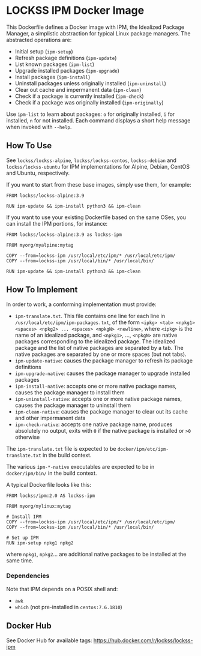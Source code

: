 # LOCKSS IPM Docker Image

This Dockerfile defines a Docker image with IPM, the Idealized Package Manager, a simplistic abstraction for typical Linux package managers. The abstracted operations are:

*   Initial setup (`ipm-setup`)
*   Refresh package definitions (`ipm-update`)
*   List known packages (`ipm-list`)
*   Upgrade installed packages (`ipm-upgrade`)
*   Install packages (`ipm-install`)
*   Uninstall packages unless originally installed (`ipm-uninstall`)
*   Clear out cache and impermanent data (`ipm-clean`)
*   Check if a package is currently installed (`ipm-check`)
*   Check if a package was originally installed (`ipm-originally`)

Use `ipm-list` to learn about packages: `o` for originally installed, `i` for installed, `n` for not installed. Each command displays a short help message when invoked with `--help`.

## How To Use

See `lockss/lockss-alpine`, `lockss/lockss-centos`, `lockss-debian` and `lockss/lockss-ubuntu` for IPM implementations for Alpine, Debian, CentOS and Ubuntu, respectively.

If you want to start from these base images, simply use them, for example:

```
FROM lockss/lockss-alpine:3.9

RUN ipm-update && ipm-install python3 && ipm-clean
```

If you want to use your existing Dockerfile based on the same OSes, you can install the IPM portions, for instance:

```
FROM lockss/lockss-alpine:3.9 as lockss-ipm

FROM myorg/myalpine:mytag

COPY --from=lockss-ipm /usr/local/etc/ipm/* /usr/local/etc/ipm/
COPY --from=lockss-ipm /usr/local/bin/* /usr/local/bin/

RUN ipm-update && ipm-install python3 && ipm-clean
```

## How To Implement

In order to work, a conforming implementation must provide:

*   `ipm-translate.txt`. This file contains one line for each line in `/usr/local/etc/ipm/ipm-packages.txt`, of the form `<ipkg> <tab> <npkg1> <spaces> <npkg2> ... <spaces> <npkgN> <newline>`, where `<ipkg>` is the name of an idealized package, and `<npkg1>`, ..., `<npkgN>` are native packages corresponding to the idealized package. The idealized package and the list of native packages are separated by a tab. The native packages are separated by one or more spaces (but not tabs).
*   `ipm-update-native`: causes the package manager to refresh its package definitions
*   `ipm-upgrade-native`: causes the package manager to upgrade installed packages
*   `ipm-install-native`: accepts one or more native package names, causes the package manager to install them
*   `ipm-uninstall-native`: accepts one or more native package names, causes the package manager to uninstall them
*   `ipm-clean-native`: causes the package manager to clear out its cache and other impermanent data
*   `ipm-check-native`: accepts one native package name, produces absolutely no output, exits with `0` if the native package is installed or `>0` otherwise

The `ipm-translate.txt` file is expected to be `docker/ipm/etc/ipm-translate.txt` in the build context.

The various `ipm-*-native` executables are expected to be in `docker/ipm/bin/` in the build context.

A typical Dockerfile looks like this:

```
FROM lockss/ipm:2.0 AS lockss-ipm

FROM myorg/mylinux:mytag

# Install IPM
COPY --from=lockss-ipm /usr/local/etc/ipm/* /usr/local/etc/ipm/
COPY --from=lockss-ipm /usr/local/bin/* /usr/local/bin/

# Set up IPM
RUN ipm-setup npkg1 npkg2
```

where `npkg1`, `npkg2`... are additional native packages to be installed at the same time.

### Dependencies

Note that IPM depends on a POSIX shell and:

*   `awk`
*   `which` (not pre-installed in `centos:7.6.1810`)

## Docker Hub

See Docker Hub for available tags: <https://hub.docker.com/r/lockss/lockss-ipm>
